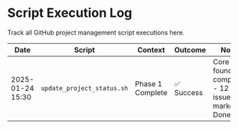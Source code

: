 # Script Execution Log

Track all GitHub project management script executions here.

| Date | Script | Context | Outcome | Notes |
|------|--------|---------|---------|-------|
| 2025-01-24 15:30 | `update_project_status.sh` | Phase 1 Complete | ✅ Success | Core DSL foundation completed - 12 issues marked Done |